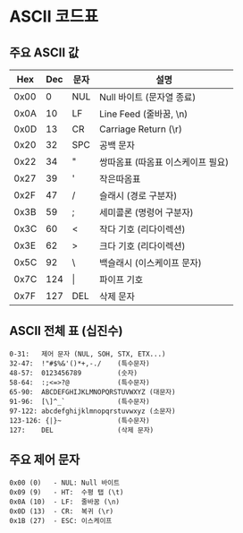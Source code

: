 # ASCII 코드표

## 주요 ASCII 값

| Hex   | Dec | 문자  | 설명                          |
|-------|-----|------|------------------------------|
| 0x00  | 0   | NUL  | Null 바이트 (문자열 종료)       |
| 0x0A  | 10  | LF   | Line Feed (줄바꿈, \n)        |
| 0x0D  | 13  | CR   | Carriage Return (\r)         |
| 0x20  | 32  | SPC  | 공백 문자                     |
| 0x22  | 34  | "    | 쌍따옴표 (따옴표 이스케이프 필요) |
| 0x27  | 39  | '    | 작은따옴표                    |
| 0x2F  | 47  | /    | 슬래시 (경로 구분자)            |
| 0x3B  | 59  | ;    | 세미콜론 (명령어 구분자)        |
| 0x3C  | 60  | <    | 작다 기호 (리다이렉션)          |
| 0x3E  | 62  | >    | 크다 기호 (리다이렉션)          |
| 0x5C  | 92  | \    | 백슬래시 (이스케이프 문자)       |
| 0x7C  | 124 | \|   | 파이프 기호                   |
| 0x7F  | 127 | DEL  | 삭제 문자                     |

## ASCII 전체 표 (십진수)

```
0-31:   제어 문자 (NUL, SOH, STX, ETX...)
32-47:  !"#$%&'()*+,-./    (특수문자)
48-57:  0123456789         (숫자)
58-64:  :;<=>?@            (특수문자)
65-90:  ABCDEFGHIJKLMNOPQRSTUVWXYZ (대문자)
91-96:  [\]^_`             (특수문자)
97-122: abcdefghijklmnopqrstuvwxyz (소문자)
123-126: {|}~              (특수문자)
127:    DEL                (삭제 문자)
```

## 주요 제어 문자
```
0x00 (0)   - NUL: Null 바이트
0x09 (9)   - HT:  수평 탭 (\t)
0x0A (10)  - LF:  줄바꿈 (\n)
0x0D (13)  - CR:  복귀 (\r)
0x1B (27)  - ESC: 이스케이프
```
